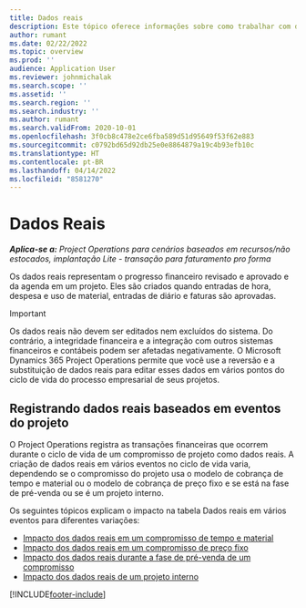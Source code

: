 ```yaml
---
title: Dados reais
description: Este tópico oferece informações sobre como trabalhar com dados reais no Microsoft Dynamics 365 Project Operations.
author: rumant
ms.date: 02/22/2022
ms.topic: overview
ms.prod: ''
audience: Application User
ms.reviewer: johnmichalak
ms.search.scope: ''
ms.assetid: ''
ms.search.region: ''
ms.search.industry: ''
ms.author: rumant
ms.search.validFrom: 2020-10-01
ms.openlocfilehash: 3f0cb8c478e2ce6fba589d51d95649f53f62e883
ms.sourcegitcommit: c0792bd65d92db25e0e8864879a19c4b93efb10c
ms.translationtype: HT
ms.contentlocale: pt-BR
ms.lasthandoff: 04/14/2022
ms.locfileid: "8581270"
---
```

# <a name="actuals"></a>Dados Reais

_**Aplica-se a:** Project Operations para cenários baseados em recursos/não estocados, implantação Lite - transação para faturamento pro forma_

Os dados reais representam o progresso financeiro revisado e aprovado e da agenda em um projeto. Eles são criados quando entradas de hora, despesa e uso de material, entradas de diário e faturas são aprovadas.

> [!IMPORTANT]
> Os dados reais não devem ser editados nem excluídos do sistema. Do contrário, a integridade financeira e a integração com outros sistemas financeiros e contábeis podem ser afetadas negativamente. O Microsoft Dynamics 365 Project Operations permite que você use a reversão e a substituição de dados reais para editar esses dados em vários pontos do ciclo de vida do processo empresarial de seus projetos.

## <a name="recording-actuals-based-on-project-events"></a>Registrando dados reais baseados em eventos do projeto

O Project Operations registra as transações financeiras que ocorrem durante o ciclo de vida de um compromisso de projeto como dados reais. A criação de dados reais em vários eventos no ciclo de vida varia, dependendo se o compromisso do projeto usa o modelo de cobrança de tempo e material ou o modelo de cobrança de preço fixo e se está na fase de pré-venda ou se é um projeto interno.

Os seguintes tópicos explicam o impacto na tabela Dados reais em vários eventos para diferentes variações:

- [Impacto dos dados reais em um compromisso de tempo e material](ActualsonTM.md)
- [Impacto dos dados reais em um compromisso de preço fixo](ActualonFP.md)
- [Impacto dos dados reais durante a fase de pré-venda de um compromisso](ActualonPreSales.md)
- [Impacto dos dados reais de um projeto interno](ActualonInternal.md)

[!INCLUDE[footer-include](../includes/footer-banner.md)]
